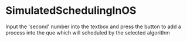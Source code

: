 # SimulatedSchedulingInOS
Input the 'second' number into the textbox and press the button to add a process into the que which will scheduled by the selected algorithm
